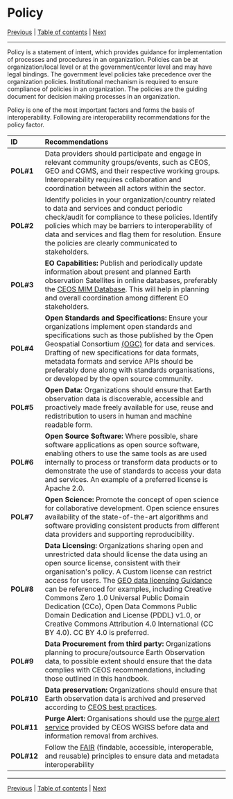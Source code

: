 # Policy

[Previous](Quality.md) | [Table of contents](README.md) | [Next](Conclusion.md)
***

Policy is a statement of intent, which provides guidance for implementation of processes and procedures in an organization. Policies can be at organization/local level or at the government/center level and may have legal bindings. The government level policies take precedence over the organization policies. Institutional mechanism is required to ensure compliance of policies in an organization. The policies are the guiding document for decision making processes in an organization.

Policy is one of the most important factors and forms the basis of interoperability. Following are interoperability recommendations for the policy factor.

| ID | Recommendations |
| :-- | :------------ |
| **POL\#1**| Data providers should participate and engage in relevant community groups/events, such as CEOS, GEO and CGMS, and their respective working groups. Interoperability requires collaboration and coordination between all actors within the sector. |
| **POL\#2**| Identify policies in your organization/country related to data and services and conduct periodic check/audit for compliance to these policies. Identify policies which may be barriers to interoperability of data and services and flag them for resolution. Ensure the policies are clearly communicated to stakeholders. |
| **POL\#3** | **EO Capabilities:** Publish and periodically update information about present and planned Earth observation Satellites in online databases, preferably the [CEOS MIM Database](https://ceos.org/mim-database). This will help in planning and overall coordination among different EO stakeholders. |
| **POL\#4** | **Open Standards and Specifications:** Ensure your organizations implement open standards and specifications such as those published by the Open Geospatial Consortium [(OGC)](https://www.ogc.org/standards/) for data and services. Drafting of new specifications for data formats, metadata formats and service APIs should be preferably done along with standards organisations, or developed by the open source community. |
| **POL\#5** | **Open Data:** Organizations should ensure that Earth observation data is discoverable, accessible and proactively made freely available for use, reuse and redistribution to users in human and machine readable form. |
| **POL\#6** | **Open Source Software:** Where possible, share software applications as open source software, enabling others to use the same tools as are used internally to process or transform data products or to demonstrate the use of standards to access your data and services. An example of a preferred license is Apache 2.0. |
| **POL\#7** | **Open Science:** Promote the concept of open science for collaborative development. Open science ensures availability of the state-of-the-art algorithms and software providing consistent products from different data providers and supporting reproducibility. |
| **POL\#8** | **Data Licensing:** Organizations sharing open and unrestricted data should license the data using an open source license, consistent with their organisation's policy. A Custom license can restrict access for users. The [GEO data licensing Guidance](<https://gkhub.earthobservations.org/packages/p0zg8-02b56>) can be referenced for examples, including Creative Commons Zero 1.0 Universal Public Domain Dedication (CCo), Open Data Commons Public Domain Dedication and License (PDDL) v1.0, or Creative Commons Attribution 4.0 International (CC BY 4.0). CC BY 4.0 is preferred. |
| **POL\#9** | **Data Procurement from third party:** Organizations planning to procure/outsource Earth Observation data, to possible extent should ensure that the data complies with CEOS recommendations, including those outlined in this handbook.|
| **POL\#10** |**Data preservation:** Organizations should ensure that Earth observation data is archived and preserved according to [CEOS best practices](https://ceos.org/ourwork/workinggroups/wgiss/documents/).|
| **POL\#11** |**Purge Alert:** Organisations should use the [purge alert service](https://ceos.org/ourwork/workinggroups/wgiss/preservation/data-purge-alert/) provided by CEOS WGISS before data and information removal from archives.|
| **POL#12** | Follow the [FAIR](https://www.go-fair.org/fair-principles/) (findable, accessible, interoperable, and reusable) principles to ensure data and metadata interoperability |

***
[Previous](Quality.md) | [Table of contents](README.md) | [Next](Conclusion.md)
